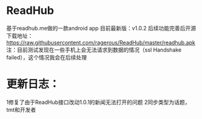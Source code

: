 # ReadHub
基于readhub.me做的一款android app
目前最新版：v1.0.2
后续功能完善后开源
下载地址：https://raw.githubusercontent.com/ragerous/ReadHub/master/readhub.apk
注：目前测试发现在一些手机上会无法请求到数据的情况（ssl Handshake failed），这个情况我会在后续处理
# 更新日志：
1修复了由于ReadHub接口改动1.0.1的新闻无法打开的问题
2同步类型为话题，tmt和开发者


